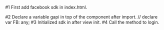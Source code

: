#1 First add facebook sdk in index.html.
<!-- <script src="https://connect.facebook.net/en_US/sdk.js"></script> -->
#2 Declare a variable gapi in top of the component after import.
    // declare var FB: any;
#3 Initialized sdk in after view init.
    <!-- 
        ngAfterViewInit(){
            initialization goes here
        } 
    -->
#4 Call the method to login.
    <!-- 
        login method
    -->